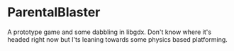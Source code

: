 # ParentalBlaster
A prototype game and some dabbling in libgdx. Don't know where it's headed right now but I'ts leaning
towards some physics based platforming.
